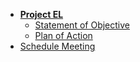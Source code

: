 <!-- docs/_sidebar.md -->

* [**Project EL**](/)
	* [Statement of Objective](geography/atmosphere.md)
	* [Plan of Action](geography/composition_of_atmosphere.md)
* [Schedule Meeting](geography/scheduleMeeting.md)
